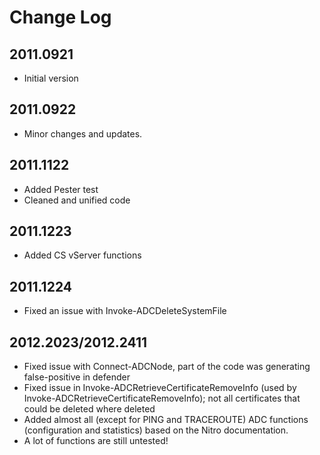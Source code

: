 # Change Log

## 2011.0921

* Initial version  

## 2011.0922

* Minor changes and updates.

## 2011.1122

* Added Pester test
* Cleaned and unified code

## 2011.1223

* Added CS vServer functions

## 2011.1224

* Fixed an issue with Invoke-ADCDeleteSystemFile

## 2012.2023/2012.2411

* Fixed issue with Connect-ADCNode, part of the code was generating false-positive in defender
* Fixed issue in Invoke-ADCRetrieveCertificateRemoveInfo (used by Invoke-ADCRetrieveCertificateRemoveInfo); not all certificates that could be deleted where deleted
* Added almost all (except for PING and TRACEROUTE) ADC functions (configuration and statistics) based on the Nitro documentation.
* A lot of functions are still untested!
